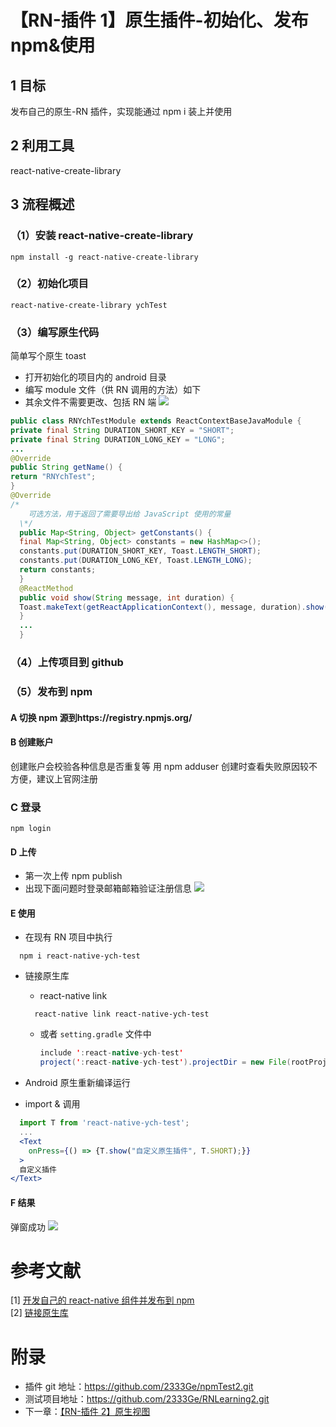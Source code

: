 # 【RN-插件 1】原生插件-初始化、发布 npm&使用

## 1 目标

发布自己的原生-RN 插件，实现能通过 npm i 装上并使用

## 2 利用工具

react-native-create-library

## 3 流程概述

### （1）安装 react-native-create-library

```
npm install -g react-native-create-library
```

### （2）初始化项目

```
react-native-create-library ychTest
```

### （3）编写原生代码

简单写个原生 toast

- 打开初始化的项目内的 android 目录
- 编写 module 文件（供 RN 调用的方法）如下
- 其余文件不需要更改、包括 RN 端
  ![](../../../image/技术总结/RN/PlugIn/plugIn1-1.png)

```java
public class RNYchTestModule extends ReactContextBaseJavaModule {
private final String DURATION_SHORT_KEY = "SHORT";
private final String DURATION_LONG_KEY = "LONG";
...
@Override
public String getName() {
return "RNYchTest";
}
@Override
/*
    可选方法，用于返回了需要导出给 JavaScript 使用的常量
  \*/
  public Map<String, Object> getConstants() {
  final Map<String, Object> constants = new HashMap<>();
  constants.put(DURATION_SHORT_KEY, Toast.LENGTH_SHORT);
  constants.put(DURATION_LONG_KEY, Toast.LENGTH_LONG);
  return constants;
  }
  @ReactMethod
  public void show(String message, int duration) {
  Toast.makeText(getReactApplicationContext(), message, duration).show();
  }
  ...
  }
```

### （4）上传项目到 github

### （5）发布到 npm

#### A 切换 npm 源到https://registry.npmjs.org/

#### B 创建账户

创建账户会校验各种信息是否重复等
用 npm adduser 创建时查看失败原因较不方便，建议上官网注册

### C 登录

```
npm login
```

#### D 上传

- 第一次上传
  npm publish
- 出现下面问题时登录邮箱邮箱验证注册信息
  ![](../../../image/技术总结/RN/PlugIn/plugIn1-2.png)

#### E 使用

- 在现有 RN 项目中执行

```
  npm i react-native-ych-test
```

- 链接原生库

  - react-native link

  ```
    react-native link react-native-ych-test
  ```

  - 或者 `setting.gradle` 文件中

    ```java
    include ':react-native-ych-test'
    project(':react-native-ych-test').projectDir = new File(rootProject.projectDir,         '../node_modules/react-native-ych-test/android')
    ```

- Android 原生重新编译运行
- import & 调用

```jsx
  import T from 'react-native-ych-test';
  ...
  <Text
    onPress={() => {T.show("自定义原生插件", T.SHORT);}}
  >
  自定义插件
</Text>
```

#### F 结果

弹窗成功
![](../../../image/技术总结/RN/PlugIn/plugIn1-3.png)

# 参考文献

[1] [开发自己的 react-native 组件并发布到 npm](https://www.jianshu.com/p/091a68ea1ca7)  
[2] [链接原生库](https://reactnative.cn/docs/linking-libraries-ios.html)

# 附录

- 插件 git 地址：https://github.com/2333Ge/npmTest2.git
- 测试项目地址：https://github.com/2333Ge/RNLearning2.git
- 下一章：[【RN-插件 2】原生视图](./【RN-插件2】原生视图插件.md)
